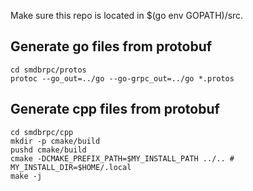 Make sure this repo is located in $(go env GOPATH)/src.

## Generate go files from protobuf
```
cd smdbrpc/protos
protoc --go_out=../go --go-grpc_out=../go *.protos
```

## Generate cpp files from protobuf
```
cd smdbrpc/cpp
mkdir -p cmake/build
pushd cmake/build
cmake -DCMAKE_PREFIX_PATH=$MY_INSTALL_PATH ../.. # MY_INSTALL_DIR=$HOME/.local
make -j
```
